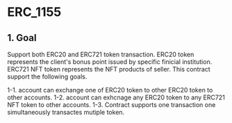 # ERC_1155
## 1. Goal ##
Support both ERC20 and ERC721 token transaction.
ERC20 token represents the client's bonus point issued by specific finicial institution. 
ERC721 NFT token represents the NFT products of seller.
This contract support the following goals.

1-1. account can exchange one of ERC20 token to other ERC20 token to other accounts.
1-2. account can exhcnage any ERC20 token to any ERC721 NFT token to other accounts.
1-3. Contract supports one transaction one simultaneously transactes mutiple token.

